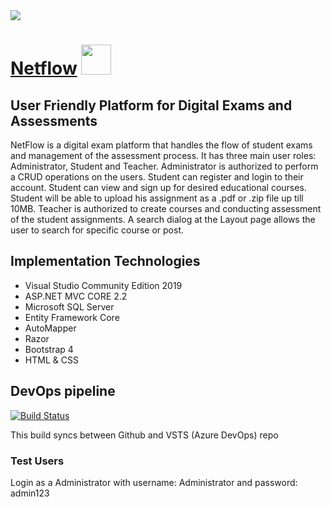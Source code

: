 <div>
    <img src="https://mihailtanev.blob.core.windows.net/netflow/netflow.PNG?sp=r&st=2019-07-25T17:00:35Z&se=2019-07-26T01:00:35Z&spr=https&sv=2018-03-28&sig=o2Bcqr%2FZB4JWHVJ8iIoc%2FUoCkzYeZmGvd%2BAhA8Zp6jk%3D&sr=b" />
</div>	


# [Netflow](https://netflow-core.azurewebsites.net/)  <img src="https://mihailtanev.blob.core.windows.net/netflow/2019-01-25_23-33-061.jpg?sp=r&st=2019-07-25T17:05:42Z&se=2019-07-26T01:05:42Z&spr=https&sv=2018-03-28&sig=K4kGslHX%2By%2BZd0DOnfZ9FlbWD%2FszzViNTezjJKmOSBE%3D&sr=b" width="48px" height="48px" />

## User Friendly Platform for Digital Exams and Assessments
NetFlow is a digital exam platform that handles the flow of student exams and management of the assessment process.
It has three main user roles: Administrator, Student and Teacher. Administrator is authorized to perform a CRUD operations on the users. 
Student can register and login to their account. Student can view and sign up for desired educational courses. Student will be able
to upload his assignment as a .pdf or .zip file up till 10MB. Teacher is authorized to create courses and conducting assessment of
the student assignments. A search dialog at the Layout page allows the user to search for specific course or post.

## Implementation Technologies

-  Visual Studio Community Edition 2019
-  ASP.NET MVC CORE 2.2
-  Microsoft SQL Server
-  Entity Framework Core
-  AutoMapper
-  Razor
-  Bootstrap 4
-  HTML & CSS

## DevOps pipeline

[![Build Status](https://dev.azure.com/mihailvtanev/NetFlow/_apis/build/status/NetFlow-CI?branchName=master)](https://dev.azure.com/mihailvtanev/NetFlow/_build/latest?definitionId=14&branchName=master)

This build syncs between Github and VSTS (Azure DevOps) repo

### Test Users
Login as a Administrator with username: Administrator and password: admin123